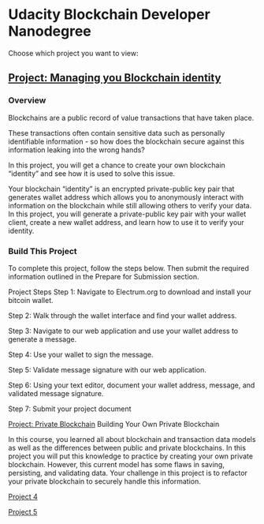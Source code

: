 # Udacity Blockchain Developer Nanodegree
Choose which project you want to view:

## [Project: Managing you Blockchain identity](https://github.com/linked0/myblockchain/tree/master/ud-blockchain-proj2)

### Overview
Blockchains are a public record of value transactions that have taken place.

These transactions often contain sensitive data such as personally identifiable information - so how does the blockchain secure against this information leaking into the wrong hands?

In this project, you will get a chance to create your own blockchain “identity” and see how it is used to solve this issue.

Your blockchain “identity” is an encrypted private-public key pair that generates wallet address which allows you to anonymously interact with information on the blockchain while still allowing others to verify your data. In this project, you will generate a private-public key pair with your wallet client, create a new wallet address, and learn how to use it to verify your identity.

### Build This Project
To complete this project, follow the steps below. Then submit the required information outlined in the Prepare for Submission section.

Project Steps
Step 1: Navigate to Electrum.org to download and install your bitcoin wallet.

Step 2: Walk through the wallet interface and find your wallet address.

Step 3: Navigate to our web application and use your wallet address to generate a message.

Step 4: Use your wallet to sign the message.

Step 5: Validate message signature with our web application.

Step 6: Using your text editor, document your wallet address, message, and validated message signature.

Step 7: Submit your project document

[Project: Private Blockchain](https://github.com/linked0/myblockchain/tree/master/ud-blockchain-proj3)
Building Your Own Private Blockchain

In this course, you learned all about blockchain and transaction data models as well as the differences between public and private blockchains. In this project you will put this knowledge to practice by creating your own private blockchain. However, this current model has some flaws in saving, persisting, and validating data. Your challenge in this project is to refactor your private blockchain to securely handle this information.

[Project 4](https://github.com/linked0/myblockchain/tree/master/ud-blockchain-proj4)

[Project 5](https://github.com/linked0/myblockchain/tree/master/ud-blockchain-proj5)
